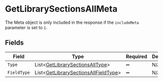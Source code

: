 # GetLibrarySectionsAllMeta

The Meta object is only included in the response if the `includeMeta` parameter is set to `1`.



## Fields

| Field                                                                                           | Type                                                                                            | Required                                                                                        | Description                                                                                     |
| ----------------------------------------------------------------------------------------------- | ----------------------------------------------------------------------------------------------- | ----------------------------------------------------------------------------------------------- | ----------------------------------------------------------------------------------------------- |
| `Type`                                                                                          | List<[GetLibrarySectionsAllType](../../Models/Requests/GetLibrarySectionsAllType.md)>           | :heavy_minus_sign:                                                                              | N/A                                                                                             |
| `FieldType`                                                                                     | List<[GetLibrarySectionsAllFieldType](../../Models/Requests/GetLibrarySectionsAllFieldType.md)> | :heavy_minus_sign:                                                                              | N/A                                                                                             |